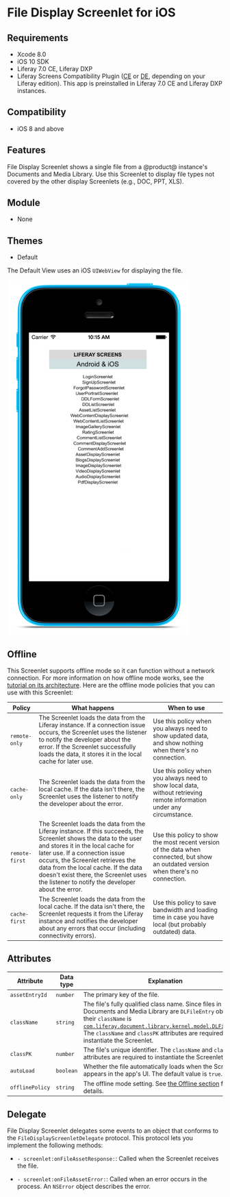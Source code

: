 # File Display Screenlet for iOS [](id=file-display-screenlet-for-ios)

## Requirements [](id=requirements)

- Xcode 8.0
- iOS 10 SDK
- Liferay 7.0 CE, Liferay DXP 
- Liferay Screens Compatibility Plugin 
  ([CE](http://www.liferay.com/marketplace/-/mp/application/54365664) or 
  [DE](http://www.liferay.com/marketplace/-/mp/application/54369726), 
  depending on your Liferay edition). This app is preinstalled in Liferay 7.0 CE 
  and Liferay DXP instances. 

## Compatibility [](id=compatibility)

- iOS 8 and above

## Features [](id=features)

File Display Screenlet shows a single file from a @product@ instance's Documents 
and Media Library. Use this Screenlet to display file types not covered by the 
other display Screenlets (e.g., DOC, PPT, XLS). 

## Module [](id=module)

- None

## Themes [](id=themes)

- Default

The Default View uses an iOS `UIWebView` for displaying the file. 

![Figure 1: File Display Screenlet using the Default View.](../../images/screens-ios-filedisplay.png)

## Offline [](id=offline)

This Screenlet supports offline mode so it can function without a network 
connection. For more information on how offline mode works, see the 
[tutorial on its architecture](/develop/tutorials/-/knowledge_base/7-0/architecture-of-offline-mode-in-liferay-screens). 
Here are the offline mode policies that you can use with this Screenlet: 

| Policy | What happens | When to use |
|--------|--------------|-------------|
| `remote-only` | The Screenlet loads the data from the Liferay instance. If a connection issue occurs, the Screenlet uses the listener to notify the developer about the error. If the Screenlet successfully loads the data, it stores it in the local cache for later use. | Use this policy when you always need to show updated data, and show nothing when there's no connection. |
| `cache-only` | The Screenlet loads the data from the local cache. If the data isn't there, the Screenlet uses the listener to notify the developer about the error. | Use this policy when you always need to show local data, without retrieving remote information under any circumstance. |
| `remote-first` | The Screenlet loads the data from the Liferay instance. If this succeeds, the Screenlet shows the data to the user and stores it in the local cache for later use. If a connection issue occurs, the Screenlet retrieves the data from the local cache. If the data doesn't exist there, the Screenlet uses the listener to notify the developer about the error. | Use this policy to show the most recent version of the data when connected, but show an outdated version when there's no connection. |
| `cache-first` | The Screenlet loads the data from the local cache. If the data isn't there, the Screenlet requests it from the Liferay instance and notifies the developer about any errors that occur (including connectivity errors). | Use this policy to save bandwidth and loading time in case you have local (but probably outdated) data. |

## Attributes [](id=attributes)

| Attribute | Data type | Explanation |
|-----------|-----------|-------------|
| `assetEntryId` | `number` | The primary key of the file. | 
| `className` | `string` | The file's fully qualified class name. Since files in a Documents and Media Library are `DLFileEntry` objects, their `className` is [`com.liferay.document.library.kernel.model.DLFileEntry`](https://docs.liferay.com/portal/7.0/javadocs/portal-kernel/com/liferay/document/library/kernel/model/DLFileEntry.html). The `className` and `classPK` attributes are required to instantiate the Screenlet. |
| `classPK` | `number` | The file's unique identifier. The `className` and `classPK` attributes are required to instantiate the Screenlet. |
| `autoLoad` | `boolean` | Whether the file automatically loads when the Screenlet appears in the app's UI. The default value is `true`. |
| `offlinePolicy` | `string` | The offline mode setting. See [the Offline section](/develop/reference/-/knowledge_base/7-0/file-display-screenlet-for-ios#offline) for details. |

## Delegate [](id=delegate)

File Display Screenlet delegates some events to an object that conforms to the  `FileDisplayScreenletDelegate` protocol. This protocol lets you implement the 
following methods: 

- `- screenlet:onFileAssetResponse:`: Called when the Screenlet receives the 
  file. 

- `- screenlet:onFileAssetError:`: Called when an error occurs in the process. 
  An `NSError` object describes the error. 
